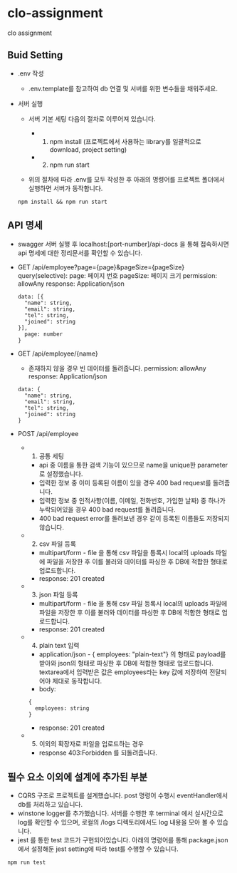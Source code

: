 # clo-assignment
clo assignment


## Buid Setting
+ .env 작성
  + .env.template를 참고하여 db 연결 및 서버를 위한 변수들을 채워주세요. 

+ 서버 실행
  + 서버 기본 세팅
    다음의 절차로 이루어져 있습니다.
    + 1. npm install (프로젝트에서 사용하는 library를 일괄적으로 download, project setting) 
    + 2. npm run start
    
  + 위의 절차에 따라 .env를 모두 작성한 후 아래의 명령어를 프로젝트 폴더에서 실행하면 서버가 동작합니다.
  ```
  npm install && npm run start
  ```
  
## API 명세
+ swagger
  서버 실행 후 localhost:[port-number]/api-docs 을 통해 접속하시면 api 명세에 대한 정리문서를 확인할 수 있습니다.

+ GET /api/employee?page={page}&pageSize={pageSize}
  query(selective):
    page: 페이지 번호
    pageSize: 페이지 크기
  permission: allowAny
  response: Application/json
  ```
  data: [{
    "name": string,
    "email": string,
    "tel": string,
    "joined": string
  }],
    page: number
  }
  ```

+ GET /api/employee/{name}
  - 존재하지 않을 경우 빈 데이터를 돌려줍니다.
  permission: allowAny
  response: Application/json
  ```
  data: {
    "name": string,
    "email": string,
    "tel": string,
    "joined": string
  }
  ```

+ POST /api/employee
  + 1) 공통 세팅
    - api 중 이름을 통한 검색 기능이 있으므로 name을 unique한 parameter로 설정했습니다.
    - 입력한 정보 중 이미 등록된 이름이 있을 경우 400 bad request를 돌려줍니다.
    - 입력한 정보 중 인적사항(이름, 이메일, 전화번호, 가입한 날짜) 중 하나가 누락되어있을 경우 400 bad request를 돌려줍니다.
    - 400 bad request error를 돌려보낸 경우 같이 등록된 이름들도 저장되지 않습니다.
  + 2) csv 파일 등록
    - multipart/form - file 을 통해 csv 파일을 틍록시 local의 uploads 파일에 파일을 저장한 후 이를 불러와 데이터를 파싱한 후 DB에 적합한 형태로 업로드합니다.
    - response: 201 created
    
  + 3) json 파일 등록
    - multipart/form - file 을 통해 csv 파일 등록시 local의 uploads 파일에 파일을 저장한 후 이를 불러와 데이터를 파싱한 후 DB에 적합한 형태로 업로드합니다.
    - response: 201 created
  
  + 4) plain text 입력
    - application/json - { employees: "plain-text"} 의 형태로 payload를 받아와 json의 형태로 파싱한 후 DB에 적합한 형태로 업로드합니다. textarea에서 입력받은 값은 employees라는 key 값에 저장하여 전달되어야 제대로 동작합니다.
    - body:
    ```
    {
      employees: string
    }
    ```
    - response: 201 created
  + 5) 이외의 확장자로 파일을 업로드하는 경우
    - response 403:Forbidden 를 되돌려줍니다.

  

## 필수 요소 이외에 설계에 추가된 부분
+ CQRS 구조로 프로젝트를 설계했습니다. post 명령어 수행시 eventHandler에서 db를 처리하고 있습니다.
+ winstone logger를 추가했습니다. 서버를 수행한 후 terminal 에서 실시간으로 log를 확인할 수 있으며, 로컬의 /logs 디렉토리에서도 log 내용을 모아 볼 수 있습니다.
+ jest 를 통한 test 코드가 구현되어있습니다. 아래의 명령어를 통해 package.json 에서 설정해둔 jest setting에 따라 test를 수행할 수 있습니다.
```
npm run test
```